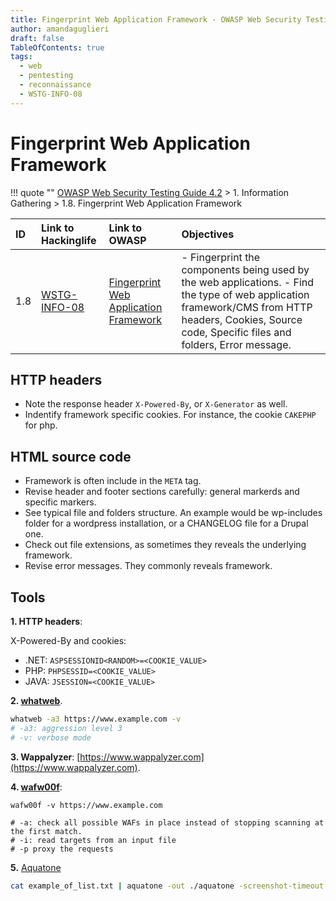 ```yaml
---
title: Fingerprint Web Application Framework - OWASP Web Security Testing Guide
author: amandaguglieri
draft: false
TableOfContents: true
tags:
  - web
  - pentesting
  - reconnaissance
  - WSTG-INFO-08
---
```


# Fingerprint Web Application Framework

!!! quote ""
	[OWASP Web Security Testing Guide 4.2](index.md) > 1. Information Gathering > 1.8. Fingerprint Web Application Framework

|ID|Link to Hackinglife|Link to OWASP|Objectives|
|:---|:---|:---|:---|
|1.8|[WSTG-INFO-08](WSTG-INFO-08.md)|[Fingerprint Web Application Framework](https://owasp.org/www-project-web-security-testing-guide/latest/4-Web_Application_Security_Testing/01-Information_Gathering/08-Fingerprint_Web_Application_Framework)|- Fingerprint the components being used by the web applications.  - Find the type of web application framework/CMS from HTTP headers, Cookies, Source code, Specific files and folders, Error message.|


## HTTP headers

- Note the response header `X-Powered-By`, or `X-Generator` as well.
- Indentify framework specific cookies. For instance, the cookie `CAKEPHP` for php.


## HTML source code

- Framework is often include in the `META` tag.
- Revise header and footer sections carefully: general markerds and specific markers.
- See typical file and folders structure. An example would be wp-includes folder for a wordpress installation, or a CHANGELOG file for a Drupal one.
- Check out file extensions, as sometimes they reveals the underlying framework.
- Revise error messages. They commonly reveals framework.

## Tools


**1. HTTP headers**:

X-Powered-By and cookies: 
- .NET: `ASPSESSIONID<RANDOM>=<COOKIE_VALUE>`
- PHP: `PHPSESSID=<COOKIE_VALUE>`
- JAVA: `JSESSION=<COOKIE_VALUE>`

**2. [whatweb](../whatweb.md)**.

```bash
whatweb -a3 https://www.example.com -v
# -a3: aggression level 3
# -v: verbose mode
```

**3. Wappalyzer**: [https://www.wappalyzer.com](https://www.wappalyzer.com).

**4. [wafw00f](../wafw00f.md)**:

```shell-session
wafw00f -v https://www.example.com

# -a: check all possible WAFs in place instead of stopping scanning at the first match.
# -i: read targets from an input file 
# -p proxy the requests 
```

**5.**  [Aquatone](../aquatone.md)

```bash
cat example_of_list.txt | aquatone -out ./aquatone -screenshot-timeout 1000
```
